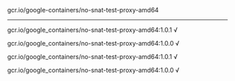 gcr.io/google-containers/no-snat-test-proxy-amd64 

----
gcr.io/google_containers/no-snat-test-proxy-amd64:1.0.1 √

gcr.io/google_containers/no-snat-test-proxy-amd64:1.0.0 √

gcr.io/google_containers/no-snat-test-proxy-amd64:1.0.1 √

gcr.io/google_containers/no-snat-test-proxy-amd64:1.0.0 √

